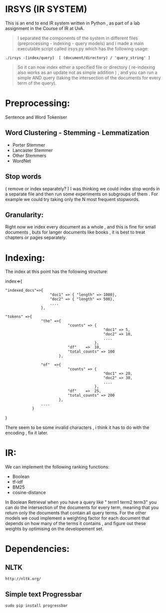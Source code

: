 IRSYS (IR SYSTEM)
=================
This is an end to end IR system written in Python , as part of a lab assignment in the Course of IR at UvA. 

>I separated the components of the system in different files (preprocessing - indexing  - query models) and i made a main executable script 
called irsys.py which has the following usage:

	./irsys -[index/query]  [ (document/directory) / 'query_string' ]

>So it can now index either a specified file or directory ( re-indexing also works as an update not as simple addition ) , and you can
run a simple AND query (taking the intersection of the documents for every term of the query).


Preprocessing:
===============

Sentence and Word Tokeniser 

Word Clustering - Stemming - Lemmatization
-------------------------------------------

-	Porter Stemmer
-	Lancaster Stemmer 
-	Other Stemmers
-	WordNet
	
Stop words
--------------
 ( remove or index separately? )
I was thinking we could index stop words in a separate file and then run some experiments on subgroups of them . For example we 
could try taking only the N most frequent stopwords.

Granularity:
-------------
Right now we index every document as a whole , and this is fine for small documents , buts for langer documents like books , it is best to treat chapters or pages separately.


Indexing:
===============
The index at this point has the following structure:

index=>{

	"indexed_docs"=>{
						"doc1" => { "length" => 1000},
						"doc2" => { "length" => 500},
						....
					},

	"tokens" =>{
					"the" =>{ 
								"counts" => {
												"doc1" => 5,
												"doc2" => 10,
												....
											},
								"df"    =>  10,
								"total_counts" => 100
							},
				
					"of"  =>{ 
								"counts" => {
												"doc1" => 20,
												"doc2" => 30,
												....
											},
								"df"    =>  25,
								"total_counts" => 200
							},
					....
				}
}



There seem to be some invalid characters , i think it has to do with the encoding , fix it later.

IR: 
==============
We can implement the following ranking functions:

-	Boolean
-	tf-idf
-	BM25
-	cosine-distance

In Boolean Retrieval when you have a query like " term1 term2 term3"
you can do the intersection of the documents for every term, meaning that you return only the documents
that contain all query terms. For the other models we coud implement a weighting factor for each document
that depends on how many of the terms it contains , and figure out these weights by optimising on the developement set.


Dependencies:
===============
NLTK 
-----

	http://nltk.org/

Simple text Progressbar
------------------------

	sudo pip install progressbar
